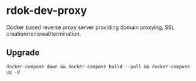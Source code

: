 # rdok-dev-proxy
Docker based reverse proxy server providing domain proxying, SSL creation/reniewal/termination. 

## Upgrade
`docker-compose down && docker-compose build --pull && docker-compose up -d`
